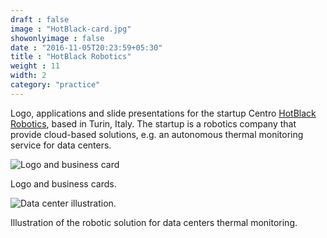 ```yaml
---
draft : false
image : "HotBlack-card.jpg"
showonlyimage : false
date : "2016-11-05T20:23:59+05:30"
title : "HotBlack Robotics"
weight : 11
width: 2
category: "practice"
---
```


Logo, applications and slide presentations for the startup Centro [HotBlack Robotics](http://www.hotblackrobotics.com), based in Turin, Italy. The startup is a robotics company that provide cloud-based solutions, e.g. an autonomous thermal monitoring service for data centers.

![Logo and business card](../../img/hotblack.jpg)

Logo and business cards.

![Data center illustration.](../../img/datacenter.jpg)

Illustration of the robotic solution for data centers thermal monitoring.
